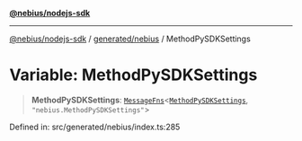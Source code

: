 [**@nebius/nodejs-sdk**](../../../README.md)

***

[@nebius/nodejs-sdk](../../../README.md) / [generated/nebius](../README.md) / MethodPySDKSettings

# Variable: MethodPySDKSettings

> **MethodPySDKSettings**: [`MessageFns`](../../../runtime/protos/core/interfaces/MessageFns.md)\<[`MethodPySDKSettings`](../interfaces/MethodPySDKSettings.md), `"nebius.MethodPySDKSettings"`\>

Defined in: src/generated/nebius/index.ts:285
